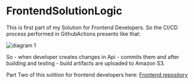 # FrontendSolutionLogic


This is first part of my Solution for Frontend Developers. So the CI/CD process performed in GithubActions presents like that:

![diagram 1](https://github.com/user-attachments/assets/3df04cb2-a580-46cd-aab7-29e5e6e920de)

So - when developer creates changes in Api - commits them and after building and testing - build artifacts are uploaded to Amazon S3.

Part Two of this solition for frontend developers here: [Frontend repository](https://github.com/danielduch212/FrontendSolutionFront1)
